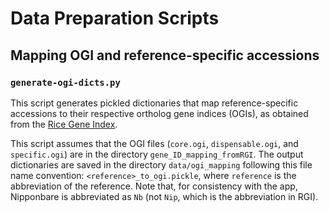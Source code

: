 # Data Preparation Scripts

## Mapping OGI and reference-specific accessions

### `generate-ogi-dicts.py`

This script generates pickled dictionaries that map reference-specific accessions to their respective ortholog gene indices (OGIs), as obtained from the [Rice Gene Index](https://riceome.hzau.edu.cn/download.html).

This script assumes that the OGI files (`core.ogi`, `dispensable.ogi`, and `specific.ogi`) are in the directory `gene_ID_mapping_fromRGI`. The output dictionaries are saved in the directory `data/ogi_mapping` following this file name convention: `<reference>_to_ogi.pickle`, where `reference` is the abbreviation of the reference. Note that, for consistency with the app, Nipponbare is abbreviated as `Nb` (not `Nip`, which is the abbreviation in RGI).
